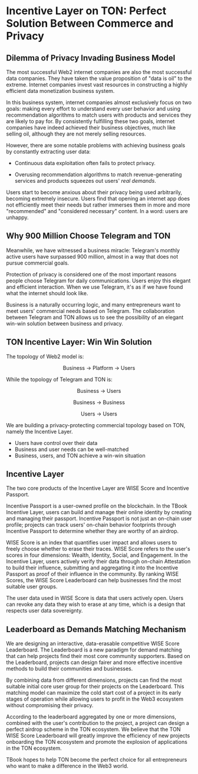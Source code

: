 # Incentive Layer on TON: Perfect Solution Between Commerce and Privacy

## Dilemma of Privacy Invading Business Model

The most successful Web2 internet companies are also the most successful data companies. They have taken the value proposition of "data is oil" to the extreme. Internet companies invest vast resources in constructing a highly efficient data monetization business system.

In this business system, internet companies almost exclusively focus on two goals: making every effort to understand every user behavior and using recommendation algorithms to match users with products and services they are likely to pay for. By consistently fulfilling these two goals, internet companies have indeed achieved their business objectives, much like selling oil, although they are not merely selling resources.

However, there are some notable problems with achieving business goals by constantly extracting user data:

- Continuous data exploitation often fails to protect privacy.

- Overusing recommendation algorithms to match revenue-generating services and products squeezes out users' _real demands_.

Users start to become anxious about their privacy being used arbitrarily, becoming extremely insecure. Users find that opening an internet app does not efficiently meet their needs but rather immerses them in more and more "recommended" and "considered necessary" content. In a word: users are unhappy.

## Why 900 Million Choose Telegram and TON

Meanwhile, we have witnessed a business miracle: Telegram's monthly active users have surpassed 900 million, almost in a way that does not pursue commercial goals.

Protection of privacy is considered one of the most important reasons people choose Telegram for daily communications. Users enjoy this elegant and efficient interaction. When we use Telegram, it's as if we have found what the internet should look like.

Business is a naturally occurring logic, and many entrepreneurs want to meet users' commercial needs based on Telegram. The collaboration between Telegram and TON allows us to see the possibility of an elegant win-win solution between business and privacy.

## TON Incentive Layer: Win Win Solution

The topology of Web2 model is:

<p align="center">
Business -> Platform -> Users
</p>

While the topology of Telegram and TON is:

<p align="center">
Business -> Users
</p>
<p align="center">
Business -> Business
</p>
<p align="center">
Users -> Users
</p>

We are building a privacy-protecting commercial topology based on TON, namely the Incentive Layer.

- Users have control over their data
- Business and user needs can be well-matched
- Business, users, and TON achieve a win-win situation

## Incentive Layer

The two core products of the Incentive Layer are WISE Score and Incentive Passport.

Incentive Passport is a user-owned profile on the blockchain. In the TBook Incentive Layer, users can build and manage their online identity by creating and managing their passport. Incentive Passport is not just an on-chain user profile; projects can track users' on-chain behavior footprints through Incentive Passport to determine whether they are worthy of an airdrop.

WISE Score is an index that quantifies user impact and allows users to freely choose whether to erase their traces. WISE Score refers to the user's scores in four dimensions: Wealth, Identity, Social, and Engagement. In the Incentive Layer, users actively verify their data through on-chain Attestation to build their influence, submitting and aggregating it into the Incentive Passport as proof of their influence in the community. By ranking WISE Scores, the WISE Score Leaderboard can help businesses find the most suitable user groups.

The user data used in WISE Score is data that users actively open. Users can revoke any data they wish to erase at any time, which is a design that respects user data sovereignty.

## Leaderboard as Demands Matching Mechanism

We are designing an interactive, data-erasable competitive WISE Score Leaderboard. The Leaderboard is a new paradigm for demand matching that can help projects find their most core community supporters. Based on the Leaderboard, projects can design fairer and more effective incentive methods to build their communities and businesses.

By combining data from different dimensions, projects can find the most suitable initial core user group for their projects on the Leaderboard. This matching model can maximize the cold start cost of a project in its early stages of operation while allowing users to profit in the Web3 ecosystem without compromising their privacy.

According to the leaderboard aggregated by one or more dimensions, combined with the user's contribution to the project, a project can design a perfect airdrop scheme in the TON ecosystem. We believe that the TON WISE Score Leaderboard will greatly improve the efficiency of new projects onboarding the TON ecosystem and promote the explosion of applications in the TON ecosystem.

TBook hopes to help TON become the perfect choice for all entrepreneurs who want to make a difference in the Web3 world.
